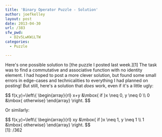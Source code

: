 ```yaml
---
title: 'Binary Operator Puzzle - Solution'
author: joefkelley
layout: post
date: 2013-04-30
url: /383
sfw_pwd:
  - D2v5LwKWiLTW
categories:
  - Puzzle

---
```

Here's one possible solution to [the puzzle I posted last week.][1] The task was to find a commutative and associative function with no identity element. I had hoped to post a more clever solution, but found some small errors in edge-cases and technicalities to everything I had planned on posting! But still, here's a solution that _does_ work, even if it's a little ugly:

<div>$$
f(x,y)=\left\{ \begin{array}{rl}
x+y &\mbox{ if }x \neq 0, y \neq 0 \\
0 &\mbox{ otherwise}
\end{array} \right.
$$</div>

Or similarly:

<div>$$
f(x,y)=\left\{ \begin{array}{rl}
xy &\mbox{ if }x \neq 1, y \neq 1 \\
1 &\mbox{ otherwise}
\end{array} \right.
$$</div>
 [1]: /362
